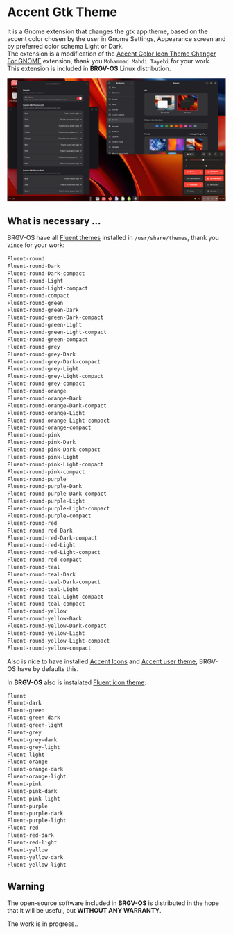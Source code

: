 # Accent Gtk Theme
It is a Gnome extension that changes the gtk app theme, based on the accent color chosen by the user in Gnome Settings, Appearance screen and by preferred color schema Light or Dark.   
The extension is a modification of the [Accent Color Icon Theme Changer For GNOME](https://github.com/taiwbi/gnome-accent-directories) extension, thank you `Mohammad Mahdi Tayebi` for your work.  
This extension is included in **BRGV-OS** Linux distribution.  

![Accent User Theme](./screenshots/accent-gtk-theme.png)  
  
## What is necessary ...
BRGV-OS have all [Fluent themes](https://github.com/vinceliuice/Fluent-gtk-theme) installed in `/usr/share/themes`, thank you `Vince` for your work:
```txt
Fluent-round
Fluent-round-Dark
Fluent-round-Dark-compact
Fluent-round-Light
Fluent-round-Light-compact
Fluent-round-compact
Fluent-round-green
Fluent-round-green-Dark
Fluent-round-green-Dark-compact
Fluent-round-green-Light
Fluent-round-green-Light-compact
Fluent-round-green-compact
Fluent-round-grey
Fluent-round-grey-Dark
Fluent-round-grey-Dark-compact
Fluent-round-grey-Light
Fluent-round-grey-Light-compact
Fluent-round-grey-compact
Fluent-round-orange
Fluent-round-orange-Dark
Fluent-round-orange-Dark-compact
Fluent-round-orange-Light
Fluent-round-orange-Light-compact
Fluent-round-orange-compact
Fluent-round-pink
Fluent-round-pink-Dark
Fluent-round-pink-Dark-compact
Fluent-round-pink-Light
Fluent-round-pink-Light-compact
Fluent-round-pink-compact
Fluent-round-purple
Fluent-round-purple-Dark
Fluent-round-purple-Dark-compact
Fluent-round-purple-Light
Fluent-round-purple-Light-compact
Fluent-round-purple-compact
Fluent-round-red
Fluent-round-red-Dark
Fluent-round-red-Dark-compact
Fluent-round-red-Light
Fluent-round-red-Light-compact
Fluent-round-red-compact
Fluent-round-teal
Fluent-round-teal-Dark
Fluent-round-teal-Dark-compact
Fluent-round-teal-Light
Fluent-round-teal-Light-compact
Fluent-round-teal-compact
Fluent-round-yellow
Fluent-round-yellow-Dark
Fluent-round-yellow-Dark-compact
Fluent-round-yellow-Light
Fluent-round-yellow-Light-compact
Fluent-round-yellow-compact
```
Also is nice to have installed [Accent Icons](https://extensions.gnome.org/extension/7535/accent-directories/) and [Accent user theme](https://github.com/florintanasa/brgvos-void/tree/main/accent-user-theme%40brgvos), BRGV-OS have by defaults this.
  
In **BRGV-OS** also is instalated [Fluent icon theme](https://github.com/vinceliuice/Fluent-icon-theme):  
  
```txt
Fluent
Fluent-dark
Fluent-green
Fluent-green-dark
Fluent-green-light
Fluent-grey
Fluent-grey-dark
Fluent-grey-light
Fluent-light
Fluent-orange
Fluent-orange-dark
Fluent-orange-light
Fluent-pink
Fluent-pink-dark
Fluent-pink-light
Fluent-purple
Fluent-purple-dark
Fluent-purple-light
Fluent-red
Fluent-red-dark
Fluent-red-light
Fluent-yellow
Fluent-yellow-dark
Fluent-yellow-light
```  

## Warning 

The open-source software included in **BRGV-OS** is distributed in the hope that it will be useful, but **WITHOUT ANY WARRANTY**.

The work is in progress..

